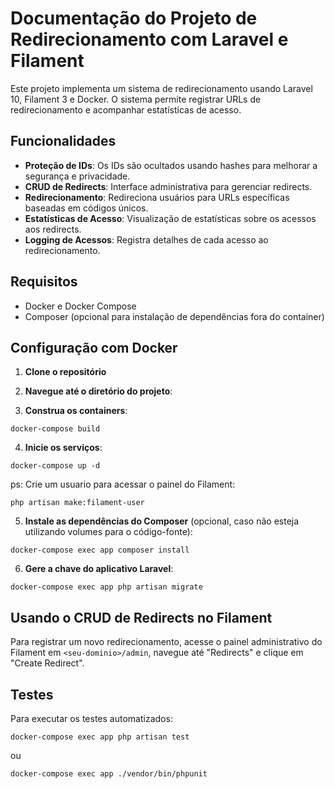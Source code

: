 # Documentação do Projeto de Redirecionamento com Laravel e Filament

Este projeto implementa um sistema de redirecionamento usando Laravel 10, Filament 3 e Docker. O sistema permite registrar URLs de redirecionamento e acompanhar estatísticas de acesso.

## Funcionalidades

- **Proteção de IDs**: Os IDs são ocultados usando hashes para melhorar a segurança e privacidade.
- **CRUD de Redirects**: Interface administrativa para gerenciar redirects.
- **Redirecionamento**: Redireciona usuários para URLs específicas baseadas em códigos únicos.
- **Estatísticas de Acesso**: Visualização de estatísticas sobre os acessos aos redirects.
- **Logging de Acessos**: Registra detalhes de cada acesso ao redirecionamento.

## Requisitos

- Docker e Docker Compose
- Composer (opcional para instalação de dependências fora do container)

## Configuração com Docker

1. **Clone o repositório**

2. **Navegue até o diretório do projeto**:

3. **Construa os containers**:

```
docker-compose build
```

4. **Inicie os serviços**:

```
docker-compose up -d
```

ps: Crie um usuario para acessar o painel do Filament:

```
php artisan make:filament-user
```

5. **Instale as dependências do Composer** (opcional, caso não esteja utilizando volumes para o código-fonte):

```
docker-compose exec app composer install
```

6. **Gere a chave do aplicativo Laravel**:

```
docker-compose exec app php artisan migrate
```

## Usando o CRUD de Redirects no Filament

Para registrar um novo redirecionamento, acesse o painel administrativo do Filament em `<seu-dominio>/admin`, navegue até "Redirects" e clique em "Create Redirect".

## Testes

Para executar os testes automatizados:
```
docker-compose exec app php artisan test
```
ou
```
docker-compose exec app ./vendor/bin/phpunit
```
